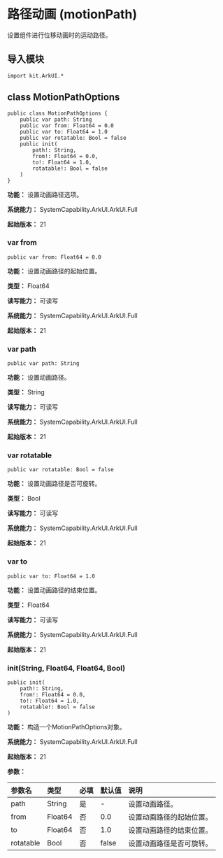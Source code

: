 # 路径动画 (motionPath)

设置组件进行位移动画时的运动路径。

## 导入模块

```cangjie
import kit.ArkUI.*
```

## class MotionPathOptions

```cangjie
public class MotionPathOptions {
    public var path: String
    public var from: Float64 = 0.0
    public var to: Float64 = 1.0
    public var rotatable: Bool = false
    public init(
        path!: String,
        from!: Float64 = 0.0,
        to!: Float64 = 1.0,
        rotatable!: Bool = false
    )
}
```

**功能：** 设置动画路径选项。

**系统能力：** SystemCapability.ArkUI.ArkUI.Full

**起始版本：** 21

### var from

```cangjie
public var from: Float64 = 0.0
```

**功能：** 设置动画路径的起始位置。

**类型：** Float64

**读写能力：** 可读写

**系统能力：** SystemCapability.ArkUI.ArkUI.Full

**起始版本：** 21

### var path

```cangjie
public var path: String
```

**功能：** 设置动画路径。

**类型：** String

**读写能力：** 可读写

**系统能力：** SystemCapability.ArkUI.ArkUI.Full

**起始版本：** 21

### var rotatable

```cangjie
public var rotatable: Bool = false
```

**功能：** 设置动画路径是否可旋转。

**类型：** Bool

**读写能力：** 可读写

**系统能力：** SystemCapability.ArkUI.ArkUI.Full

**起始版本：** 21

### var to

```cangjie
public var to: Float64 = 1.0
```

**功能：** 设置动画路径的结束位置。

**类型：** Float64

**读写能力：** 可读写

**系统能力：** SystemCapability.ArkUI.ArkUI.Full

**起始版本：** 21

### init(String, Float64, Float64, Bool)

```cangjie
public init(
    path!: String,
    from!: Float64 = 0.0,
    to!: Float64 = 1.0,
    rotatable!: Bool = false
)
```

**功能：** 构造一个MotionPathOptions对象。

**系统能力：** SystemCapability.ArkUI.ArkUI.Full

**起始版本：** 21

**参数：**

|参数名|类型|必填|默认值|说明|
|:---|:---|:---|:---|:---|
|path|String|是|-|设置动画路径。|
|from|Float64|否|0.0|设置动画路径的起始位置。|
|to|Float64|否|1.0|设置动画路径的结束位置。|
|rotatable|Bool|否|false|设置动画路径是否可旋转。|

